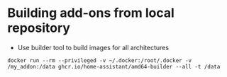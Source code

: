 # Building add-ons from local repository

- Use builder tool to build images for all architectures

`docker run --rm --privileged -v ~/.docker:/root/.docker -v /my_addon:/data ghcr.io/home-assistant/amd64-builder --all -t /data`
